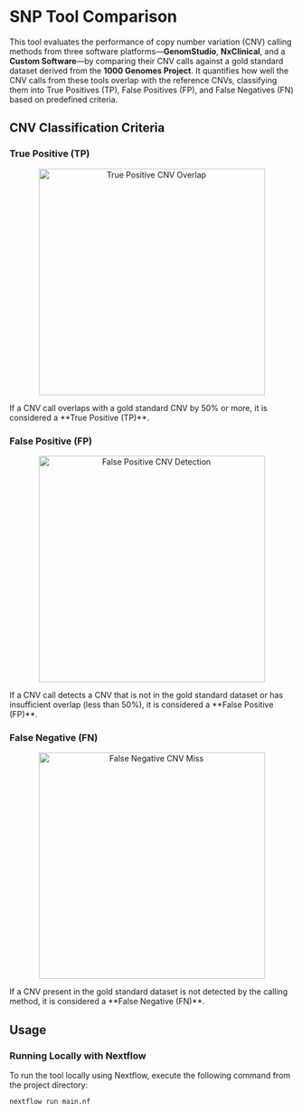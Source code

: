 # SNP Tool Comparison

This tool evaluates the performance of copy number variation (CNV) calling methods from three software platforms—**GenomStudio**, **NxClinical**, and a **Custom Software**—by comparing their CNV calls against a gold standard dataset derived from the **1000 Genomes Project**. It quantifies how well the CNV calls from these tools overlap with the reference CNVs, classifying them into True Positives (TP), False Positives (FP), and False Negatives (FN) based on predefined criteria.

## CNV Classification Criteria

### True Positive (TP)
<p align="center"> <img src="genomicdata/images/1.png" width="400" alt="True Positive CNV Overlap"> </p> If a CNV call overlaps with a gold standard CNV by 50% or more, it is considered a **True Positive (TP)**.

### False Positive (FP)
<p align="center"> <img src="genomicdata/images/2.png" width="400" alt="False Positive CNV Detection"> </p> If a CNV call detects a CNV that is not in the gold standard dataset or has insufficient overlap (less than 50%), it is considered a **False Positive (FP)**.

### False Negative (FN)
<p align="center"> <img src="genomicdata/images/3.png" width="400" alt="False Negative CNV Miss"> </p> If a CNV present in the gold standard dataset is not detected by the calling method, it is considered a **False Negative (FN)**.

## Usage

### Running Locally with Nextflow
To run the tool locally using Nextflow, execute the following command from the project directory:
```bash
nextflow run main.nf
